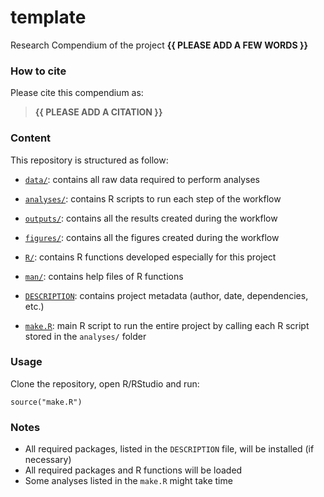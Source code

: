 <!-- README.md is generated from README.Rmd. Please edit that file -->

# template

<!-- badges: start -->
<!-- badges: end -->

Research Compendium of the project **{{ PLEASE ADD A FEW WORDS }}**

### How to cite

Please cite this compendium as:

> **{{ PLEASE ADD A CITATION }}**

### Content

This repository is structured as follow:

-   [`data/`](https://github.com/Loic-sanchez/template/tree/master/data):
    contains all raw data required to perform analyses

-   [`analyses/`](https://github.com/Loic-sanchez/template/tree/master/analyses/):
    contains R scripts to run each step of the workflow

-   [`outputs/`](https://github.com/Loic-sanchez/template/tree/master/outputs):
    contains all the results created during the workflow

-   [`figures/`](https://github.com/Loic-sanchez/template/tree/master/figures):
    contains all the figures created during the workflow

-   [`R/`](https://github.com/Loic-sanchez/template/tree/master/R):
    contains R functions developed especially for this project

-   [`man/`](https://github.com/Loic-sanchez/template/tree/master/man):
    contains help files of R functions

-   [`DESCRIPTION`](https://github.com/Loic-sanchez/template/tree/master/DESCRIPTION):
    contains project metadata (author, date, dependencies, etc.)

-   [`make.R`](https://github.com/Loic-sanchez/template/tree/master/make.R):
    main R script to run the entire project by calling each R script
    stored in the `analyses/` folder

### Usage

Clone the repository, open R/RStudio and run:

    source("make.R")

### Notes

-   All required packages, listed in the `DESCRIPTION` file, will be
    installed (if necessary)
-   All required packages and R functions will be loaded
-   Some analyses listed in the `make.R` might take time
